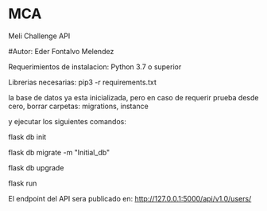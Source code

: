 # MCA
Meli Challenge API

#Autor: Eder Fontalvo Melendez

Requerimientos de instalacion: Python 3.7 o superior

Librerias necesarias: pip3 -r requirements.txt

la base de datos ya esta inicializada, pero en caso de requerir prueba desde cero, borrar carpetas: migrations, instance

y ejecutar los siguientes comandos:

flask db init

flask db migrate -m "Initial_db"

flask db upgrade

flask run

El endpoint del API sera publicado en: http://127.0.0.1:5000/api/v1.0/users/
